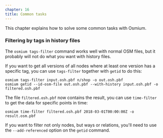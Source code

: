 ```yaml
---
chapter: 16
title: Common tasks
---
```


This chapter explains how to solve some common tasks with Osmium.

### Filtering by tags in history files

The `osmium tags-filter` command works well with normal OSM files, but it
probably will not do what you want with history files.

If you want to get all versions of all nodes where at least one version has
a specific tag, you can use `tags-filter` together with `getid` to do this:

    osmium tags-filter input.osh.pbf n/shop -o out.osh.pbf
    osmium getid --id-osm-file out.osh.pbf --with-history input.osh.pbf -o filtered.osh.pbf

The file `filtered.osh.pbf` now contains the result, you can use `time-filter`
to get the data for specific points in time:

    osmium time-filter filtered.osh.pbf 2018-03-01T00:00:00Z -o result.osm.pbf

If you want to filter not only nodes, but ways or relations, you'll need to
use the `--add-referenced` option on the `getid` command.

